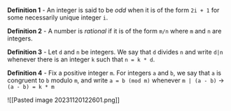 **Definition 1** - An integer is said to be *odd* when it is of the form `2i + 1` for some necessarily unique integer `i`.

**Definition 2** - A number is *rational* if it is of the form `m/n` where `m` and `n` are integers.

**Definition 3** - Let `d` and `n` be integers. We say that `d` divides `n` and write `d|n` whenever there is an integer `k` such that `n = k * d`.

**Definition 4** - Fix a positive integer `m`. For integers `a` and `b`, we say that `a` is congruent to `b` modulo `m`, and write `a = b (mod m)` whenever `m | (a - b)` -> `(a - b) = k * m`

![[Pasted image 20231120122601.png]]